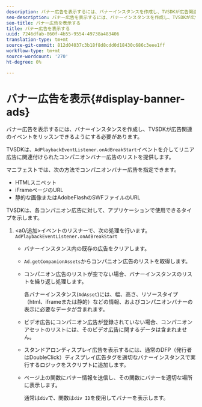 ```yaml
---
description: バナー広告を表示するには、バナーインスタンスを作成し、TVSDKが広告関連のイベントをリッスンできるようにする必要があります。
seo-description: バナー広告を表示するには、バナーインスタンスを作成し、TVSDKが広告関連のイベントをリッスンできるようにする必要があります。
seo-title: バナー広告を表示する
title: バナー広告を表示する
uuid: 7246dfab-860f-4b55-9554-49738a483406
translation-type: tm+mt
source-git-commit: 812d04037c3b18f8d8cdd0d18430c686c3eee1ff
workflow-type: tm+mt
source-wordcount: '270'
ht-degree: 0%

---
```



# バナー広告を表示{#display-banner-ads}

バナー広告を表示するには、バナーインスタンスを作成し、TVSDKが広告関連のイベントをリッスンできるようにする必要があります。

TVSDKは、`AdPlaybackEventListener.onAdBreakStart`イベントを介してリニア広告に関連付けられたコンパニオンバナー広告のリストを提供します。

マニフェストでは、次の方法でコンパニオンバナー広告を指定できます。

* HTMLスニペット
* iFrameページのURL
* 静的な画像またはAdobeFlashのSWFファイルのURL

TVSDKは、各コンパニオン広告に対して、アプリケーションで使用できるタイプを示します。

1. &lt;a0/追加>イベントのリスナーで、次の処理を行います。`AdPlaybackEventListener.onAdBreakStart`

   * バナーインスタンス内の既存の広告をクリアします。
   * `Ad.getCompanionAssets`からコンパニオン広告のリストを取得します。
   * コンパニオン広告のリストが空でない場合、バナーインスタンスのリストを繰り返し処理します。

      各バナーインスタンス(`AdAsset`)には、幅、高さ、リソースタイプ（html、iframeまたは静的）などの情報、およびコンパニオンバナーの表示に必要なデータが含まれます。
   * ビデオ広告にコンパニオン広告が登録されていない場合、コンパニオンアセットのリストには、そのビデオ広告に関するデータは含まれません。
   * スタンドアロンディスプレイ広告を表示するには、通常のDFP（発行者はDoubleClick）ディスプレイ広告タグを適切なバナーインスタンスで実行するロジックをスクリプトに追加します。
   * ページ上の関数にバナー情報を送信し、その関数にバナーを適切な場所に表示します。

      通常は`div`で、関数は`div ID`を使用してバナーを表示します。

